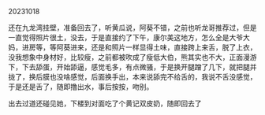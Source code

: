20231018

还在九龙湾挂壁，准备回去了，听黄瓜说，阿葵不错，之前也听龙哥推荐过，但是一直觉得照片很土，没去，于是直接约了下午，康尔美这地方，怎么全是大爷大妈，进房等，等阿葵进来，还是和照片一样显得土味，直接跨上来舌，脱了上衣，没我想象中身材好，比较瘦，之前都被吹成了瘦低大伯，熊其实也不大，正面漫游下，下去舔蛋，开始舔逼，感觉毛多，有点微骚，于是换开腿蹭了几下，就把腿并拢了，换后膜也没啥感觉，后面换手出，本来说舔完不给舌的，我说不舌没感觉，于是还是舌了，随即撸出水，事后按按，吻别。

出去过道还碰见她，下楼到对面吃了个黄记双皮奶，随即回去了

